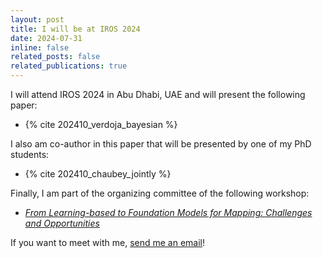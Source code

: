 ```yaml
---
layout: post
title: I will be at IROS 2024
date: 2024-07-31
inline: false
related_posts: false
related_publications: true
---
```


I will attend IROS 2024 in Abu Dhabi, UAE and will present the following paper:

- {% cite 202410_verdoja_bayesian %}

I also am co-author in this paper that will be presented by one of my PhD students:

- {% cite 202410_chaubey_jointly %}

Finally, I am part of the organizing committee of the following workshop:

- _[From Learning-based to Foundation Models for Mapping: Challenges and Opportunities](https://lfm2024.github.io/)_

If you want to meet with me, [send me an email](mailto:francesco.verdoja@aalto.fi)!
